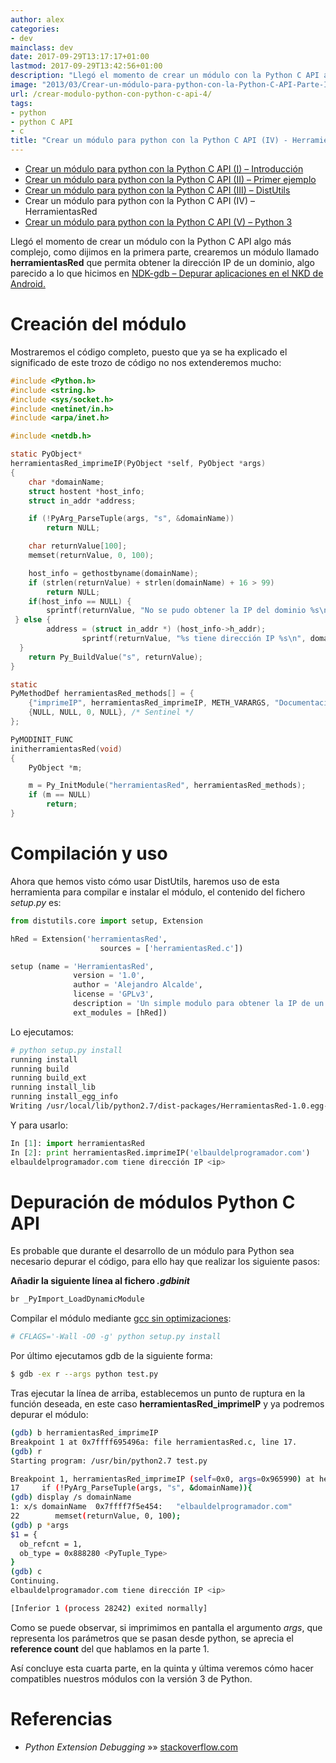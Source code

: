 ```yaml
---
author: alex
categories:
- dev
mainclass: dev
date: 2017-09-29T13:17:17+01:00
lastmod: 2017-09-29T13:42:56+01:00
description: "Llegó el momento de crear un módulo con la Python C API algo más  complejo, como dijimos en la primera parte, crearemos un módulo llamado **herramientasRed**  que permita obtener la dirección IP de un dominio, algo parecido a lo que hicimos  en NDK-gdb \u2013 Depurar aplicaciones en el NKD de Android."
image: "2013/03/Crear-un-módulo-para-python-con-la-Python-C-API-Parte-I.png"
url: /crear-modulo-python-con-python-c-api-4/
tags:
- python
- python C API
- c
title: "Crear un módulo para python con la Python C API (IV) - HerramientasRed"
---
```


* [Crear un módulo para python con la Python C API (I) – Introducción][1]
* [Crear un módulo para python con la Python C API (II) – Primer ejemplo][2]
* [Crear un módulo para python con la Python C API (III) – DistUtils][3]
* Crear un módulo para python con la Python C API (IV) – HerramientasRed
* [Crear un módulo para python con la Python C API (V) – Python 3][4]


<figure>
    <a href="/img/2013/03/Crear-un-módulo-para-python-con-la-Python-C-API-Parte-I.png"><amp-img sizes="(min-width: 201px) 201px, 100vw" on="tap:lightbox1" role="button" tabindex="0" layout="responsive" src="/img/2013/03/Crear-un-módulo-para-python-con-la-Python-C-API-Parte-I.png" title="Crear un módulo para python con la Python C API (IV) – HerramientasRed" alt="Crear un módulo para python con la Python C API (IV) – HerramientasRed" width="201px" height="190px" /></a>
</figure>

Llegó el momento de crear un módulo con la Python C API algo más complejo, como dijimos en la primera parte, crearemos un módulo llamado **herramientasRed** que permita obtener la dirección IP de un dominio, algo parecido a lo que hicimos en [NDK-gdb – Depurar aplicaciones en el NKD de Android.][5]

<!--more--><!--ad-->

# Creación del módulo

Mostraremos el código completo, puesto que ya se ha explicado el significado de este trozo de código no nos extenderemos mucho:

```c
#include <Python.h>
#include <string.h>
#include <sys/socket.h>
#include <netinet/in.h>
#include <arpa/inet.h>

#include <netdb.h>

static PyObject*
herramientasRed_imprimeIP(PyObject *self, PyObject *args)
{
    char *domainName;
    struct hostent *host_info;
    struct in_addr *address;

    if (!PyArg_ParseTuple(args, "s", &domainName))
        return NULL;

    char returnValue[100];
    memset(returnValue, 0, 100);

    host_info = gethostbyname(domainName);
    if (strlen(returnValue) + strlen(domainName) + 16 > 99)
        return NULL;
    if(host_info == NULL) {
        sprintf(returnValue, "No se pudo obtener la IP del dominio %s\n", domainName);
 } else {
        address = (struct in_addr *) (host_info->h_addr);
                sprintf(returnValue, "%s tiene dirección IP %s\n", domainName, inet_ntoa(*address));
  }
    return Py_BuildValue("s", returnValue);
}

static
PyMethodDef herramientasRed_methods[] = {
    {"imprimeIP", herramientasRed_imprimeIP, METH_VARARGS, "Documentación del módulo ejemplo"},
    {NULL, NULL, 0, NULL}, /* Sentinel */
};

PyMODINIT_FUNC
initherramientasRed(void)
{
    PyObject *m;

    m = Py_InitModule("herramientasRed", herramientasRed_methods);
    if (m == NULL)
        return;
}
```

# Compilación y uso

Ahora que hemos visto cómo usar DistUtils, haremos uso de esta herramienta para compilar e instalar el módulo, el contenido del fichero *setup.py* es:

```python
from distutils.core import setup, Extension

hRed = Extension('herramientasRed',
                    sources = ['herramientasRed.c'])

setup (name = 'HerramientasRed',
              version = '1.0',
              author = 'Alejandro Alcalde',
              license = 'GPLv3',
              description = 'Un simple modulo para obtener la IP de un dominio',
              ext_modules = [hRed])

```

Lo ejecutamos:

```bash
# python setup.py install
running install
running build
running build_ext
running install_lib
running install_egg_info
Writing /usr/local/lib/python2.7/dist-packages/HerramientasRed-1.0.egg-info

```

Y para usarlo:

```python
In [1]: import herramientasRed
In [2]: print herramientasRed.imprimeIP('elbauldelprogramador.com')
elbauldelprogramador.com tiene dirección IP <ip>

```

# Depuración de módulos Python C API

Es probable que durante el desarrollo de un módulo para Python sea necesario depurar el código, para ello hay que realizar los siguiente pasos:

**Añadir la siguiente línea al fichero *.gdbinit***

```bash
br _PyImport_LoadDynamicModule

```

Compilar el módulo mediante [gcc sin optimizaciones][6]:

```bash
# CFLAGS='-Wall -O0 -g' python setup.py install

```

Por último ejecutamos gdb de la siguiente forma:

```bash
$ gdb -ex r --args python test.py

```

Tras ejecutar la línea de arriba, establecemos un punto de ruptura en la función deseada, en este caso **herramientasRed_imprimeIP** y ya podremos depurar el módulo:

```bash
(gdb) b herramientasRed_imprimeIP
Breakpoint 1 at 0x7ffff695496a: file herramientasRed.c, line 17.
(gdb) r
Starting program: /usr/bin/python2.7 test.py

Breakpoint 1, herramientasRed_imprimeIP (self=0x0, args=0x965990) at herramientasRed.c:17
17     if (!PyArg_ParseTuple(args, "s", &domainName)){
(gdb) display /s domainName
1: x/s domainName  0x7ffff7f5e454:   "elbauldelprogramador.com"
22        memset(returnValue, 0, 100);
(gdb) p *args
$1 = {
  ob_refcnt = 1,
  ob_type = 0x888280 <PyTuple_Type>
}
(gdb) c
Continuing.
elbauldelprogramador.com tiene dirección IP <ip>

[Inferior 1 (process 28242) exited normally]
```

Como se puede observar, si imprimimos en pantalla el argumento *args*, que representa los parámetros que se pasan desde python, se aprecia el **reference count** del que hablamos en la parte 1.

Así concluye esta cuarta parte, en la quinta y última veremos cómo hacer compatibles nuestros módulos con la versión 3 de Python.

# Referencias

- *Python Extension Debugging* »» <a href="http://stackoverflow.com/questions/15253586/python-extension-debugging" target="_blank">stackoverflow.com</a>



 [1]: https://elbauldelprogramador.com/crear-modulo-python-con-python-c-api-1/ "Crear un módulo para python con la Python C API (I)"
 [2]: https://elbauldelprogramador.com/crear-modulo-python-con-python-c-api-2/ "Crear un módulo para python con la Python C API (II)"
 [3]: https://elbauldelprogramador.com/crear-modulo-python-con-python-c-api-3-distutils/ "Crear un módulo para python con la Python C API (III)"
 [4]: https://elbauldelprogramador.com/crear-modulo-python-con-python-c-api-5-python3/ "Crear un módulo para python con la Python C API (V)"
 [5]: https://elbauldelprogramador.com/ndk-gdb-depurar-aplicaciones-en-el-nkd-de-android/ "NDK-gdb – Depurar aplicaciones en el NKD de Android"
 [6]: https://elbauldelprogramador.com/peso-hamming-y-optimizacion/ "Optimizando código y evaluando el rendimiento"
